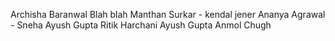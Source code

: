 
Archisha Baranwal
Blah blah
Manthan Surkar - kendal jener
Ananya Agrawal - Sneha
Ayush Gupta
Ritik Harchani
Ayush Gupta
Anmol Chugh

